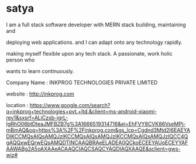 # satya

I am a full stack software developer with MERN stack building, maintaining and

deploying web applications. and I can adapt onto any technology rapidly. 

making myself flexible upon any tech stack. A passionate, work holic person who

wants to learn continuously.

Company Name :  INKPROG TECHNOLOGIES PRIVATE LIMITED

website : http://inkprog.com

location : https://www.google.com/search?q=inkprog+technologies+pvt.+ltd.&client=ms-android-xiaomi-rev1&sxsrf=ALiCzsb-igrL-IgRhO06btDteaJMFBZB7g%3A1666519314716&ei=EhFVY8CVK86VseMPj-mBmAQ&oq=https%3A%2F%2Finkprog.com&gs_lcp=Cgdnd3Mtd2l6EAEYADIKCCMQsAIQsAMQJzIKCCMQsAIQsAMQJzIKCCMQsAIQsAMQJzIQCC4QgAQQxwEQrwEQsAMQDTINCAAQBRAeELADEA0QCkoECEEYAUoECEYYAFAAWABg2A5oAXAAeACAAQCIAQCSAQCYAQDIAQXAAQE&sclient=gws-wiz#
